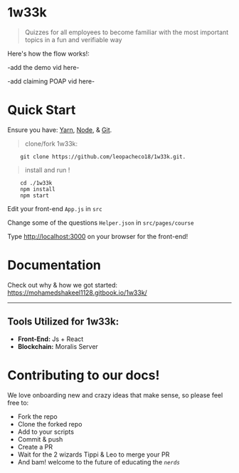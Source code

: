 # 1w33k 
> Quizzes for all employees to become familiar with the most important topics in a fun and verifiable way

Here's how the flow works!:

-add the demo vid here-

-add claiming POAP vid here-
# Quick Start
Ensure you have: [Yarn](https://classic.yarnpkg.com/lang/en/docs/install/#windows-stable), [Node](https://nodejs.org/en/download/), & [Git](https://git-scm.com/downloads).

> clone/fork 1w33k:
```
    git clone https://github.com/leopacheco18/1w33k.git. 
```
> install and run !
```
    cd ./1w33k
    npm install
    npm start
```

Edit your front-end `App.js` in `src`

Change some of the questions `Helper.json` in `src/pages/course` 

Type [http://localhost:3000](http://localhost:3000) on your browser for the front-end!

# Documentation
Check out why & how we got started: https://mohamedshakeel1128.gitbook.io/1w33k/

---

## Tools Utilized for 1w33k:
- **Front-End:** Js + React
- **Blockchain:** Moralis Server

# Contributing to our docs!
We love onboarding new and crazy ideas that make sense, so please feel free to:

- Fork the repo
- Clone the forked repo
- Add to your scripts
- Commit & push
- Create a PR
- Wait for the 2 wizards Tippi & Leo to merge your PR
- And bam! welcome to the future of educating the *`nerds`*
